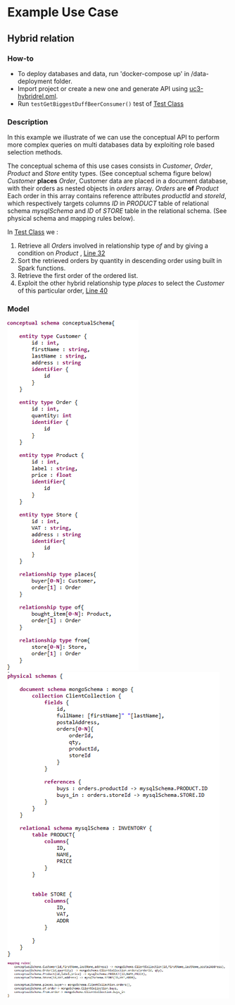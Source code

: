 # Example Use Case

## Hybrid relation

### How-to

-   To deploy databases and data, run 'docker-compose up' in /data-deployment folder.
-   Import project or create a new one and generate API using [uc3-hybridrel.pml](uc3-hybridrel.pml).
-   Run `testGetBiggestDuffBeerConsumer()` test of [Test Class](src/test/java/Test.java)

### Description
In this example we illustrate of we can use the conceptual API to perform more complex queries on multi databases data by exploiting role based selection methods.

The conceptual schema of this use cases consists in *Customer*, *Order*, *Product* and *Store* entity types. (See conceptual schema figure below)
*Customer* **places** *Order*, Customer data are placed in a document database, with their orders as nested objects in *orders* array. *Orders* are **of** *Product* 
Each order in this array contains reference attributes *productId* and *storeId*, which respectively targets columns *ID* in *PRODUCT* table of relational schema *mysqlSchema* and *ID* of *STORE* table in the relational schema. (See physical schema and mapping rules below).

In [Test Class](src/test/java/Test.java) we  :
1.  Retrieve all *Order*s involved in relationship type *of* and by giving a condition on *Product* , [Line 32](https://github.com/gobertm/HyDRa/blob/d7dfd92ae3bcf25fe0483e1947fa5d77a8b2c341/Use-Cases/uc3-hybridrelation/src/test/java/Test.java#L32)
2.  Sort the retrieved orders by quantity in descending order using built in Spark functions.
3.  Retrieve the first order of the ordered list.
4.  Exploit the other hybrid relationship type *places* to select the *Customer* of this particular order, [Line 40](https://github.com/gobertm/HyDRa/blob/d7dfd92ae3bcf25fe0483e1947fa5d77a8b2c341/Use-Cases/uc3-hybridrelation/src/test/java/Test.java#L40)

### Model 

![conceptual model](src/main/resources/conceptual.PNG)
![physical model](src/main/resources/physical.PNG)
![mapping rules](src/main/resources/mappingrules.PNG)